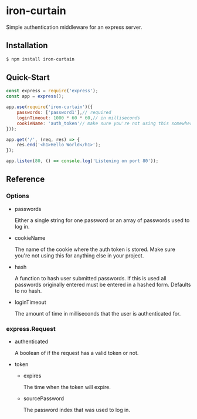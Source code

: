 # iron-curtain
Simple authentication middleware for an express server.

## Installation
```sh
$ npm install iron-curtain
```

## Quick-Start
```js
const express = require('express');
const app = express();

app.use(require('iron-curtain')({
	passwords: ['password1'],// required
	loginTimeout: 1000 * 60 * 60,// in milliseconds
	cookieName: 'auth_token'// make sure you're not using this somewhere else 
}));

app.get('/', (req, res) => {
	res.end('<h1>Hello World</h1>');
});

app.listen(80, () => console.log('Listening on port 80'));
```

## Reference
### Options
- passwords

	Either a single string for one password or an array of passwords used to log in.

- cookieName

	The name of the cookie where the auth token is stored. Make sure you're not using this for anything else in your project.

- hash

	A function to hash user submitted passwords. If this is used all passwords originally entered must be entered in a hashed form. Defaults to no hash.

- loginTimeout

	The amount of time in milliseconds that the user is authenticated for.

### express.Request
- authenticated

	A boolean of if the request has a valid token or not.

- token
	- expires

		The time when the token will expire.
	
	- sourcePassword

		The password index that was used to log in.